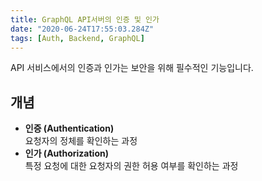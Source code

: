 ```yaml
---
title: GraphQL API서버의 인증 및 인가
date: "2020-06-24T17:55:03.284Z"
tags: [Auth, Backend, GraphQL]
---
```


API 서비스에서의 인증과 인가는 보안을 위해 필수적인 기능입니다.

## 개념

- **인증 (Authentication)**  
  요청자의 정체를 확인하는 과정
- **인가 (Authorization)**  
  특정 요청에 대한 요청자의 권한 허용 여부를 확인하는 과정

